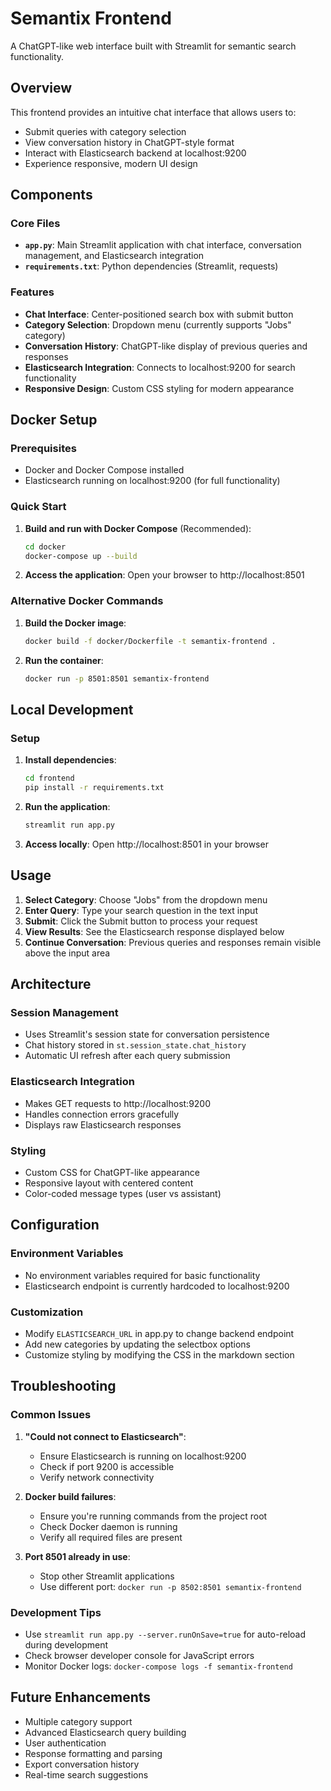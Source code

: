 # Semantix Frontend

A ChatGPT-like web interface built with Streamlit for semantic search functionality.

## Overview

This frontend provides an intuitive chat interface that allows users to:
- Submit queries with category selection
- View conversation history in ChatGPT-style format
- Interact with Elasticsearch backend at localhost:9200
- Experience responsive, modern UI design

## Components

### Core Files

- **`app.py`**: Main Streamlit application with chat interface, conversation management, and Elasticsearch integration
- **`requirements.txt`**: Python dependencies (Streamlit, requests)

### Features

- **Chat Interface**: Center-positioned search box with submit button
- **Category Selection**: Dropdown menu (currently supports "Jobs" category)
- **Conversation History**: ChatGPT-like display of previous queries and responses
- **Elasticsearch Integration**: Connects to localhost:9200 for search functionality
- **Responsive Design**: Custom CSS styling for modern appearance

## Docker Setup

### Prerequisites

- Docker and Docker Compose installed
- Elasticsearch running on localhost:9200 (for full functionality)

### Quick Start

1. **Build and run with Docker Compose** (Recommended):
   ```bash
   cd docker
   docker-compose up --build
   ```

2. **Access the application**:
   Open your browser to http://localhost:8501

### Alternative Docker Commands

1. **Build the Docker image**:
   ```bash
   docker build -f docker/Dockerfile -t semantix-frontend .
   ```

2. **Run the container**:
   ```bash
   docker run -p 8501:8501 semantix-frontend
   ```

## Local Development

### Setup

1. **Install dependencies**:
   ```bash
   cd frontend
   pip install -r requirements.txt
   ```

2. **Run the application**:
   ```bash
   streamlit run app.py
   ```

3. **Access locally**:
   Open http://localhost:8501 in your browser

## Usage

1. **Select Category**: Choose "Jobs" from the dropdown menu
2. **Enter Query**: Type your search question in the text input
3. **Submit**: Click the Submit button to process your request
4. **View Results**: See the Elasticsearch response displayed below
5. **Continue Conversation**: Previous queries and responses remain visible above the input area

## Architecture

### Session Management
- Uses Streamlit's session state for conversation persistence
- Chat history stored in `st.session_state.chat_history`
- Automatic UI refresh after each query submission

### Elasticsearch Integration
- Makes GET requests to http://localhost:9200
- Handles connection errors gracefully
- Displays raw Elasticsearch responses

### Styling
- Custom CSS for ChatGPT-like appearance
- Responsive layout with centered content
- Color-coded message types (user vs assistant)

## Configuration

### Environment Variables
- No environment variables required for basic functionality
- Elasticsearch endpoint is currently hardcoded to localhost:9200

### Customization
- Modify `ELASTICSEARCH_URL` in app.py to change backend endpoint
- Add new categories by updating the selectbox options
- Customize styling by modifying the CSS in the markdown section

## Troubleshooting

### Common Issues

1. **"Could not connect to Elasticsearch"**:
   - Ensure Elasticsearch is running on localhost:9200
   - Check if port 9200 is accessible
   - Verify network connectivity

2. **Docker build failures**:
   - Ensure you're running commands from the project root
   - Check Docker daemon is running
   - Verify all required files are present

3. **Port 8501 already in use**:
   - Stop other Streamlit applications
   - Use different port: `docker run -p 8502:8501 semantix-frontend`

### Development Tips

- Use `streamlit run app.py --server.runOnSave=true` for auto-reload during development
- Check browser developer console for JavaScript errors
- Monitor Docker logs: `docker-compose logs -f semantix-frontend`

## Future Enhancements

- Multiple category support
- Advanced Elasticsearch query building
- User authentication
- Response formatting and parsing
- Export conversation history
- Real-time search suggestions
